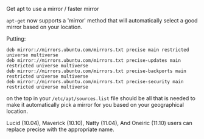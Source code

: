 Get apt to use a mirror / faster mirror

`apt-get` now supports a 'mirror' method that will automatically select a good mirror based on your location. 

Putting:
```
deb mirror://mirrors.ubuntu.com/mirrors.txt precise main restricted universe multiverse
deb mirror://mirrors.ubuntu.com/mirrors.txt precise-updates main restricted universe multiverse
deb mirror://mirrors.ubuntu.com/mirrors.txt precise-backports main restricted universe multiverse
deb mirror://mirrors.ubuntu.com/mirrors.txt precise-security main restricted universe multiverse
```
on the top in your `/etc/apt/sources.list` file should be all that is needed to make it automatically pick a mirror for you based on your geographical location.

Lucid (10.04), Maverick (10.10), Natty (11.04), And Oneiric (11.10) users can replace precise with the appropriate name.
